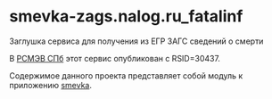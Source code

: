 # smevka-zags.nalog.ru_fatalinf
Заглушка сервиса для получения из ЕГР ЗАГС сведений о смерти

В [РСМЭВ СПб](https://smev.spb.ru/registry/SMEV3/) этот сервис опубликован с RSID=30437.

Содержимое данного проекта представляет собой модуль к приложению [smevka](https://github.com/do-/smevka).
